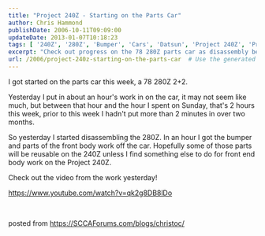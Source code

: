 ```yaml
---
title: "Project 240Z - Starting on the Parts Car"
author: Chris Hammond
publishDate: 2006-10-11T09:09:00
updateDate: 2013-01-07T10:18:23
tags: [ '240Z', '280Z', 'Bumper', 'Cars', 'Datsun', 'Project 240Z', 'Project240z', 'Project240Zcom', 'Video', 'Videos' ]
excerpt: "Check out progress on the 78 280Z parts car as disassembly begins for reuse in the Project 240Z. Watch the video update here! #classiccarrestoration"
url: /2006/project-240z-starting-on-the-parts-car  # Use the generated URL with year
---
```

<p>I got started on the parts car this week, a 78 280Z 2+2.</p><p>Yesterday I put in about an hour&#39;s work in on the car, it may not seem like much, but between that hour and the hour I spent on Sunday, that&#39;s 2 hours this week, prior to this week I hadn&#39;t put more than 2 minutes in over two months.</p><p>So yesterday I started disassembling the 280Z. In an hour I got the bumper and parts of the front body work off the car. Hopefully some of those parts will be reusable on the 240Z unless I find something else to do for front end body work on the Project 240Z.</p><p>Check out the video from the work yesterday!</p><p><a href="https://www.youtube.com/watch?v=qk2g8DB8lDo">https://www.youtube.com/watch?v=qk2g8DB8lDo</a></p><p>&nbsp;</p> posted from <a href="https://SCCAForums.com/blogs/christoc/">https://SCCAForums.com/blogs/christoc/</a>

